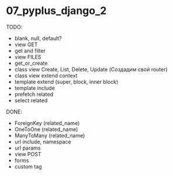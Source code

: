 # 07_pyplus_django_2

TODO:
- blank, null, default?
- view GET
- get and filter
- view FILES
- get_or_create
- class view Create, List, Delete, Update (Создадим свой router)
- class view extend context
- template extend (super, block, inner block)
- template include
- prefetch related
- select related

DONE:
- ForeignKey (related_name)
- OneToOne (related_name)
- ManyToMany (related_name)
- url include, namespace
- url params
- view POST
- forms
- custom tag
